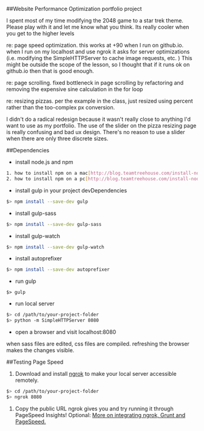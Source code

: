 ##Website Performance Optimization portfolio project

I spent most of my time modifying the 2048 game to a star trek theme. Please play with it and let me know what you think. Its really cooler when you get to the higher levels

re: page speed optimization. this works at +90 when I run on github.io. when I run on my localhost and use ngrok it asks for server optimizations (i.e. modifying the SimpleHTTPServer to cache image requests, etc. ) This might be outside the scope of the lesson, so I thought that if it runs ok on github.io then that is good enough.

re: page scrolling. fixed bottleneck in page scrolling by refactoring and removing the expensive sine calculation in the for loop

re: resizing pizzas. per the example in the class, just resized using percent rather than the too-complex px conversion.

I didn't do a radical redesign because it wasn't really close to anything I'd want to use as my portfolio. The use of the slider on the pizza resizing page is really confusing and bad ux design. There's no reason to use a slider when there are only three discrete sizes.


##Dependencies

- install node.js and npm
```bash
1. how to install npm on a mac[http://blog.teamtreehouse.com/install-node-js-npm-mac]
2. how to install npm on a pc[http://blog.teamtreehouse.com/install-node-js-npm-windows]
```
- install gulp in your project devDependencies
```bash
$> npm install --save-dev gulp
```
- install gulp-sass
```bash
$> npm install --save-dev gulp-sass
```
- install gulp-watch
```bash
$> npm install --save-dev gulp-watch
```
- install autoprefixer
```bash
$> npm install --save-dev autoprefixer
```
- run gulp
```
$> gulp
```
- run local server
```bash
$> cd /path/to/your-project-folder
$> python -m SimpleHTTPServer 8080
```
- open a browser and visit localhost:8080

when sass files are edited, css files are compiled. refreshing the browser makes the changes visible.


##Testing Page Speed
1. Download and install [ngrok](https://ngrok.com/) to make your local server accessible remotely.

  ``` bash
  $> cd /path/to/your-project-folder
  $> ngrok 8080
  ```

1. Copy the public URL ngrok gives you and try running it through PageSpeed Insights! Optional: [More on integrating ngrok, Grunt and PageSpeed.](http://www.jamescryer.com/2014/06/12/grunt-pagespeed-and-ngrok-locally-testing/)
